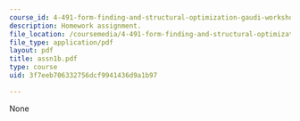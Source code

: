 ```yaml
---
course_id: 4-491-form-finding-and-structural-optimization-gaudi-workshop-fall-2004
description: Homework assignment.
file_location: /coursemedia/4-491-form-finding-and-structural-optimization-gaudi-workshop-fall-2004/3f7eeb706332756dcf9941436d9a1b97_assn1b.pdf
file_type: application/pdf
layout: pdf
title: assn1b.pdf
type: course
uid: 3f7eeb706332756dcf9941436d9a1b97

---
```

None